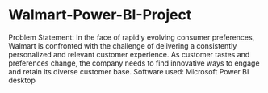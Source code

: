 # Walmart-Power-BI-Project

Problem Statement:
In the face of rapidly evolving consumer preferences, Walmart is confronted with the challenge of delivering a consistently personalized and relevant customer experience. As customer tastes and preferences change, the company needs to find innovative ways to engage and retain its diverse customer base.
Software used: Microsoft Power BI desktop
